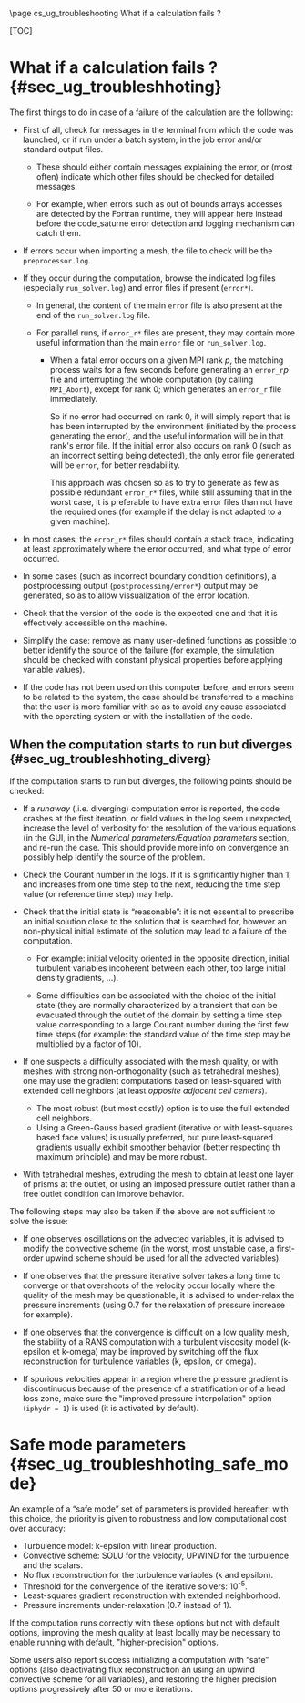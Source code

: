 <!--
  This file is part of code_saturne, a general-purpose CFD tool.

  Copyright (C) 1998-2022 EDF S.A.

  This program is free software; you can redistribute it and/or modify it under
  the terms of the GNU General Public License as published by the Free Software
  Foundation; either version 2 of the License, or (at your option) any later
  version.

  This program is distributed in the hope that it will be useful, but WITHOUT
  ANY WARRANTY; without even the implied warranty of MERCHANTABILITY or FITNESS
  FOR A PARTICULAR PURPOSE.  See the GNU General Public License for more
  details.

  You should have received a copy of the GNU General Public License along with
  this program; if not, write to the Free Software Foundation, Inc., 51 Franklin
  Street, Fifth Floor, Boston, MA 02110-1301, USA.
-->

\page cs_ug_troubleshooting What if a calculation fails ?

[TOC]

What if a calculation fails ? {#sec_ug_troubleshhoting}
=============================

The first things to do in case of a failure of the calculation are
the following:

- First of all, check for messages in the terminal from which the code was
  launched, or if run under a batch system, in the job error and/or standard
  output files.

  * These should either contain messages explaining the error, or (most often)
    indicate which other files should be checked for detailed messages.

  * For example, when errors such as out of bounds arrays accesses are detected
    by the Fortran runtime, they will appear here instead before the code_saturne
    error detection and logging mechanism can catch them.

- If errors occur when importing a mesh, the file to check will be the
  `preprocessor.log`.

- If they occur during the computation, browse the indicated log files
  (especially `run_solver.log`) and error files if present (`error*`).

  * In general, the content of the main `error` file is also present at the
    end of the `run_solver.log` file.

  * For parallel runs, if `error_r*` files are present, they may contain more
    useful information than the main `error` file or `run_solver.log`.

    - When a fatal error occurs on a given MPI rank _p_, the matching process
      waits for a few seconds before generating an `error_r`_p_ file and
      interrupting the whole computation (by calling `MPI_Abort`), except for
       rank 0; which generates an `error_r` file immediately.

      So if no error had occurred on rank 0, it will simply report that is has
      been interrupted by the environment (initiated by the process generating
      the error), and the useful information will be in that rank's error file.
      If the initial error also occurs on rank 0 (such as an incorrect setting
      being detected), the only error file generated will be `error`, for better
      readability.

      This approach was chosen so as to try to generate as few as possible
      redundant `error_r*` files, while still assuming that in the worst case,
      it is preferable to have extra error files than not have the required ones
      (for example if the delay is not adapted to a given machine).

- In most cases, the `error_r*` files should contain a stack trace, indicating at
  least approximately where the error occurred, and what type of error occurred.

- In some cases (such as incorrect boundary condition definitions), a
  postprocessing output (`postprocessing/error*`) output may be generated, so as
  to allow vissualization of the error location.

- Check that the version of the code is the expected one and that it is
  effectively accessible on the machine.

- Simplify the case: remove as many user-defined functions as possible to better
  identify the source of the failure (for example, the simulation should be
  checked with constant physical properties before applying variable values).

- If the code has not been used on this computer before, and errors seem to
  be related to the system, the case should be transferred to a machine that the
  user is more familiar with so as to avoid any cause associated with the
  operating system or with the installation of the code.

When the computation starts to run but diverges {#sec_ug_troubleshhoting_diverg}
-----------------------------------------------

If the computation starts to run but diverges, the following points
should be checked:

- If a _runaway_ (.i.e. diverging) computation error is reported, the code crashes
  at the first iteration, or field values in the log seem unexpected, increase
  the level of verbosity for the resolution of the various equations (in the GUI,
  in the _Numerical parameters/Equation parameters_ section, and re-run the case.
  This should provide more info on convergence an possibly help identify the
  source of the problem.

- Check the Courant number in the logs. If it is significantly higher than 1,
  and increases from one time step to the next, reducing the time step value
  (or reference time step) may help.

- Check that the initial state is “reasonable”: it is not essential to prescribe
  an initial solution close to the solution that is searched for, however an
  non-physical initial estimate of the solution may lead to a failure of the
  computation.

  * For example: initial velocity oriented in the opposite direction,
    initial turbulent variables incoherent between each other, too large initial
    density gradients, ...).

  * Some difficulties can be associated with the choice
    of the initial state (they are normally characterized by a transient that can
    be evacuated through the outlet of the domain by setting a time step value
    corresponding to a large Courant number during the first few time steps
    (for example: the standard value of the time step may be multiplied by a
    factor of 10).

- If one suspects a difficulty associated with the mesh quality, or with meshes
  with strong non-orthogonality (such as tetrahedral meshes), one may use the
  gradient computations based on least-squared with extended cell neighbors
  (at least _opposite adjacent cell centers_).

  * The most robust (but most costly) option is to use the full extended
    cell neighbors.
  * Using a Green-Gauss based gradient (iterative or with least-squares based face
    values) is usually preferred, but pure least-squared gradients usually
    exhibit smoother behavior (better respecting th maximum principle) and may
    be more robust.

- With tetrahedral meshes, extruding the mesh to obtain at least one layer of
  prisms at the outlet, or using an imposed pressure outlet rather than a
  free outlet condition can improve behavior.

The following steps may also be taken if the above are not sufficient to
solve the issue:

- If one observes oscillations on the advected variables, it is advised to
  modify the convective scheme (in the worst, most unstable case, a first-order
  upwind scheme should be used for all the advected variables).

- If one observes that the pressure iterative solver takes a long time to
  converge or that overshoots of the velocity occur locally where the quality
  of the mesh may be questionable, it is advised to under-relax the pressure
  increments (using 0.7 for the relaxation of pressure increase for example).

- If one observes that the convergence is difficult on a low quality mesh, the
  stability of a RANS computation with a turbulent viscosity model
  (k-epsilon et k-omega) may be improved by switching off the flux reconstruction
  for turbulence variables (k, epsilon, or omega).

- If spurious velocities appear in a region where the pressure gradient is
  discontinuous because of the presence of a stratification or of a head loss
  zone, make sure the "improved pressure interpolation" option
  (`iphydr = 1`) is used (it is activated by default).

Safe mode parameters {#sec_ug_troubleshhoting_safe_mode}
====================

An example of a “safe mode” set of parameters is provided hereafter:
with this choice, the priority is given to robustness and low computational cost
over accuracy:

- Turbulence model: k-epsilon with linear production.
- Convective scheme: SOLU for the velocity, UPWIND for the turbulence and
  the scalars.
- No flux reconstruction for the turbulence variables (k and epsilon).
- Threshold for the convergence of the iterative solvers: 10<sup>-5</sup>.
- Least-squares gradient reconstruction with extended neighborhood.
- Pressure increments under-relaxation (0.7 instead of 1).

If the computation runs correctly with these options but not with default
options, improving the mesh quality at least locally may be necessary
to enable running with default, "higher-precision" options.

Some users also report success initializing a computation with “safe”
options (also deactivating flux reconstruction an using an upwind convective
scheme for all variables), and restoring the higher precision options
progressively after 50 or more iterations.
